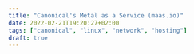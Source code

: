 ```yaml
---
title: "Canonical's Metal as a Service (maas.io)"
date: 2022-02-21T19:20:27+02:00
tags: ["canonical", "linux", "network", "hosting"]
draft: true
---
```


